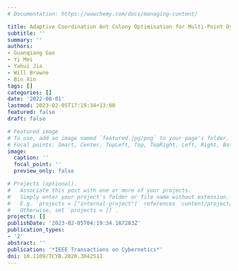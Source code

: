 ```yaml
---
# Documentation: https://wowchemy.com/docs/managing-content/

title: Adaptive Coordination Ant Colony Optimisation for Multi-Point Dynamic Aggregation
subtitle: ''
summary: ''
authors:
- Guanqiang Gao
- Yi Mei
- Yahui Jia
- Will Browne
- Bin Xin
tags: []
categories: []
date: '2022-08-01'
lastmod: 2023-02-05T17:19:34+13:00
featured: false
draft: false

# Featured image
# To use, add an image named `featured.jpg/png` to your page's folder.
# Focal points: Smart, Center, TopLeft, Top, TopRight, Left, Right, BottomLeft, Bottom, BottomRight.
image:
  caption: ''
  focal_point: ''
  preview_only: false

# Projects (optional).
#   Associate this post with one or more of your projects.
#   Simply enter your project's folder or file name without extension.
#   E.g. `projects = ["internal-project"]` references `content/project/deep-learning/index.md`.
#   Otherwise, set `projects = []`.
projects: []
publishDate: '2023-02-05T04:19:34.187283Z'
publication_types:
- '2'
abstract: ''
publication: '*IEEE Transactions on Cybernetics*'
doi: 10.1109/TCYB.2020.3042511
---
```

